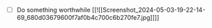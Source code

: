 - [ ] Do something worthwhile
[[![[Screenshot_2024-05-03-19-22-14-69_680d03679600f7af0b4c700c6b270fe7.jpg]]]]

